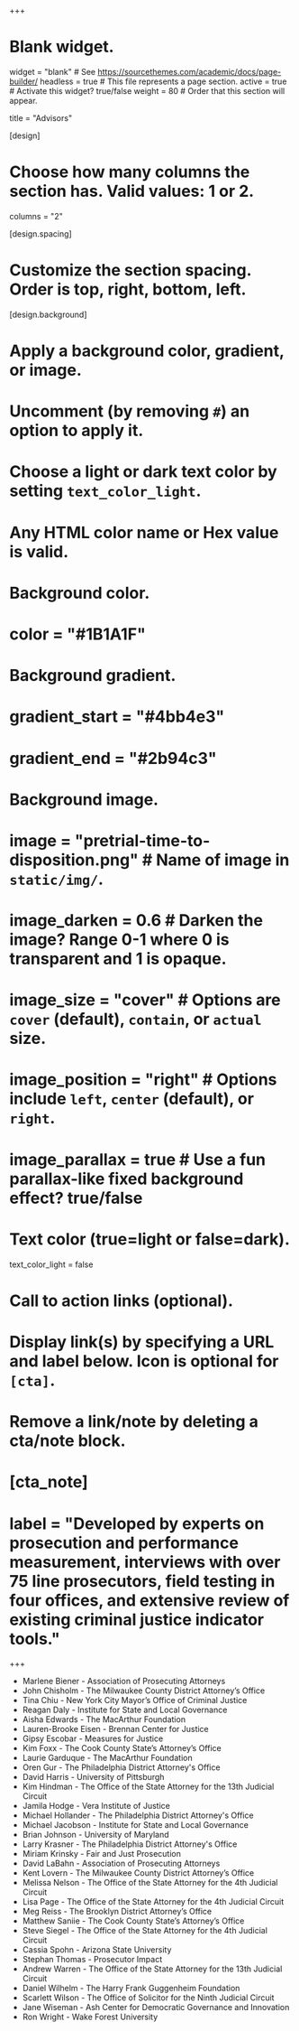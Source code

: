 +++
# Blank widget.
widget = "blank"  # See https://sourcethemes.com/academic/docs/page-builder/
headless = true  # This file represents a page section.
active = true  # Activate this widget? true/false
weight = 80  # Order that this section will appear.

title = "Advisors"

[design]
  # Choose how many columns the section has. Valid values: 1 or 2.
  columns = "2"

[design.spacing]
  # Customize the section spacing. Order is top, right, bottom, left.


[design.background]
  # Apply a background color, gradient, or image.
  #   Uncomment (by removing `#`) an option to apply it.
  #   Choose a light or dark text color by setting `text_color_light`.
  #   Any HTML color name or Hex value is valid.

  # Background color.
  # color = "#1B1A1F"
  
  # Background gradient.
  # gradient_start = "#4bb4e3"
  # gradient_end = "#2b94c3"
  
  # Background image.
  # image = "pretrial-time-to-disposition.png"  # Name of image in `static/img/`.
  # image_darken = 0.6  # Darken the image? Range 0-1 where 0 is transparent and 1 is opaque.
  # image_size = "cover"  #  Options are `cover` (default), `contain`, or `actual` size.
  # image_position = "right"  # Options include `left`, `center` (default), or `right`.
  # image_parallax = true  # Use a fun parallax-like fixed background effect? true/false
  
  # Text color (true=light or false=dark).
  text_color_light = false

# Call to action links (optional).
#   Display link(s) by specifying a URL and label below. Icon is optional for `[cta]`.
#   Remove a link/note by deleting a cta/note block.
# [cta_note]
#  label = "Developed by experts on prosecution and performance measurement, interviews with over 75 line prosecutors, field testing in four offices, and extensive review of existing criminal justice indicator tools."



+++



- Marlene Biener - Association of Prosecuting Attorneys
- John Chisholm -  The Milwaukee County District Attorney’s Office
- Tina Chiu - New York City Mayor’s Office of Criminal Justice
- Reagan Daly -  Institute for State and Local Governance
- Aisha Edwards - The MacArthur Foundation
- Lauren-Brooke Eisen -  Brennan Center for Justice
- Gipsy Escobar -  Measures for Justice
- Kim Foxx - The Cook County State’s Attorney’s Office
- Laurie Garduque - The MacArthur Foundation
- Oren Gur - The Philadelphia District Attorney's Office
- David Harris -  University of Pittsburgh
- Kim Hindman - The Office of the State Attorney for the 13th Judicial Circuit
- Jamila Hodge - Vera Institute of Justice
- Michael Hollander - The Philadelphia District Attorney's Office
- Michael Jacobson - Institute for State and Local Governance
- Brian Johnson - University of Maryland
- Larry Krasner - The Philadelphia District Attorney's Office
- Miriam Krinsky - Fair and Just Prosecution
- David LaBahn - Association of Prosecuting Attorneys
- Kent Lovern - The Milwaukee County District Attorney’s Office
- Melissa Nelson -  The Office of the State Attorney for the 4th Judicial Circuit
- Lisa Page - The Office of the State Attorney for the 4th Judicial Circuit
- Meg Reiss - The Brooklyn District Attorney’s Office
- Matthew Saniie - The Cook County State’s Attorney’s Office
- Steve Siegel - The Office of the State Attorney for the 4th Judicial Circuit
- Cassia Spohn - Arizona State University
- Stephan Thomas - Prosecutor Impact 
- Andrew Warren - The Office of the State Attorney for the 13th Judicial Circuit
- Daniel Wilhelm - The Harry Frank Guggenheim Foundation
- Scarlett Wilson - The Office of Solicitor for the Ninth Judicial Circuit
- Jane Wiseman - Ash Center for Democratic Governance and Innovation
- Ron Wright - Wake Forest University







